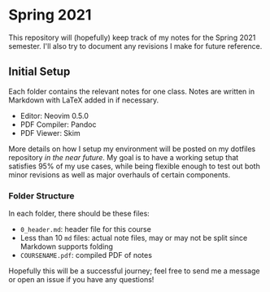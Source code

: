 # Spring 2021

This repository will (hopefully) keep track of my notes for the Spring 2021 semester. I'll also try to document any revisions I make for future reference.

## Initial Setup

Each folder contains the relevant notes for one class. Notes are written in Markdown with LaTeX added in if necessary. 

- Editor: Neovim 0.5.0
- PDF Compiler: Pandoc
- PDF Viewer: Skim

More details on how I setup my environment will be posted on my dotfiles repository *in the near future*. My goal is to have a working setup that satisfies 95% of my use cases, while being flexible enough to test out both minor revisions as well as major overhauls of certain components.

### Folder Structure

In each folder, there should be these files:

- `0_header.md`: header file for this course
- Less than 10 `md` files: actual note files, may or may not be split since Markdown supports folding
- `COURSENAME.pdf`: compiled PDF of notes

Hopefully this will be a successful journey; feel free to send me a message or open an issue if you have any questions!
